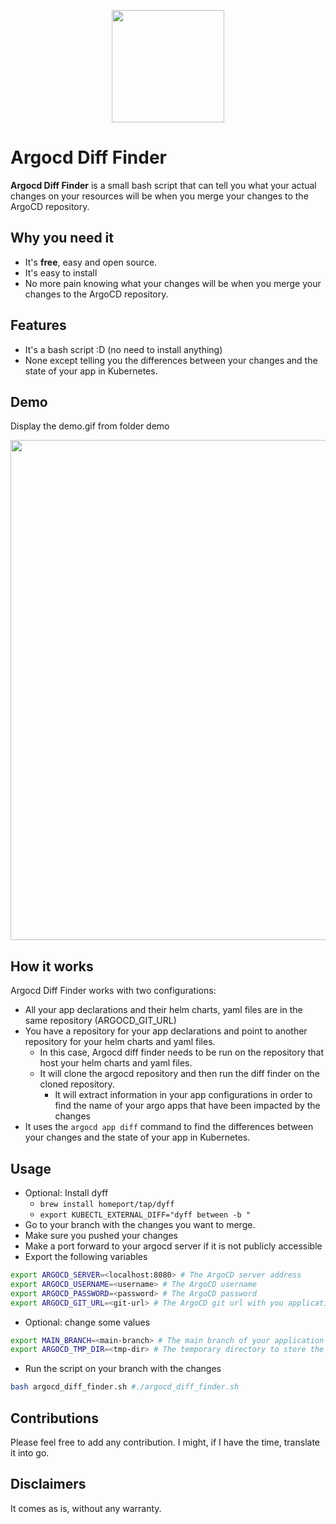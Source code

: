 <p align="center"><img src="https://argo-cd.readthedocs.io/en/stable/assets/logo.png" width="180px" /></p>


# Argocd Diff Finder

**Argocd Diff Finder** is a small bash script that can tell you what your actual changes on your resources will be when you merge your changes to the ArgoCD repository.

## Why you need it

- It's **free**, easy and open source. 
- It's easy to install
- No more pain knowing what your changes will be when you merge your changes to the ArgoCD repository.

## Features

- It's a bash script :D (no need to install anything)
- None except telling you the differences between your changes and the state of your app in Kubernetes.

## Demo

Display the demo.gif from folder demo

<p align="center"><img src="../argocd-diff-finder/demo/demo.gif" width="800px" /></p>

## How it works

Argocd Diff Finder works with two configurations:
- All your app declarations and their helm charts, yaml files are in the same repository (ARGOCD_GIT_URL)
- You have a repository for your app declarations and point to another repository for your helm charts and yaml files.
  - In this case, Argocd diff finder needs to be run on the repository that host your helm charts and yaml files.
  - It will clone the argocd repository and then run the diff finder on the cloned repository.
    - It will extract information in your app configurations in order to find the name of your argo apps that have been impacted by the changes
- It uses the `argocd app diff` command to find the differences between your changes and the state of your app in Kubernetes. 

## Usage

- Optional: Install dyff
  - `brew install homeport/tap/dyff`
  - `export KUBECTL_EXTERNAL_DIFF="dyff between -b "`
- Go to your branch with the changes you want to merge.
- Make sure you pushed your changes
- Make a port forward to your argocd server if it is not publicly accessible
- Export the following variables
```bash
export ARGOCD_SERVER=<localhost:8080> # The ArgoCD server address
export ARGOCD_USERNAME=<username> # The ArgoCD username
export ARGOCD_PASSWORD=<password> # The ArgoCD password
export ARGOCD_GIT_URL=<git-url> # The ArgoCD git url with you applications configuration
```
- Optional: change some values
```bash
export MAIN_BRANCH=<main-branch> # The main branch of your application - default main
export ARGOCD_TMP_DIR=<tmp-dir> # The temporary directory to store the diffs - default /tmp/argocd-cd-tmp
```

- Run the script on your branch with the changes
```bash
bash argocd_diff_finder.sh #./argocd_diff_finder.sh
```

## Contributions

Please feel free to add any contribution.
I might, if I have the time, translate it into go.

## Disclaimers

It comes as is, without any warranty.